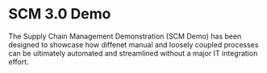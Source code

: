 # SCM 3.0 Demo
The Supply Chain Management Demonstration (SCM Demo) has been designed to showcase how diffenet manual and loosely coupled processes can be ultimately automated and streamlined without a major IT integration effort.
